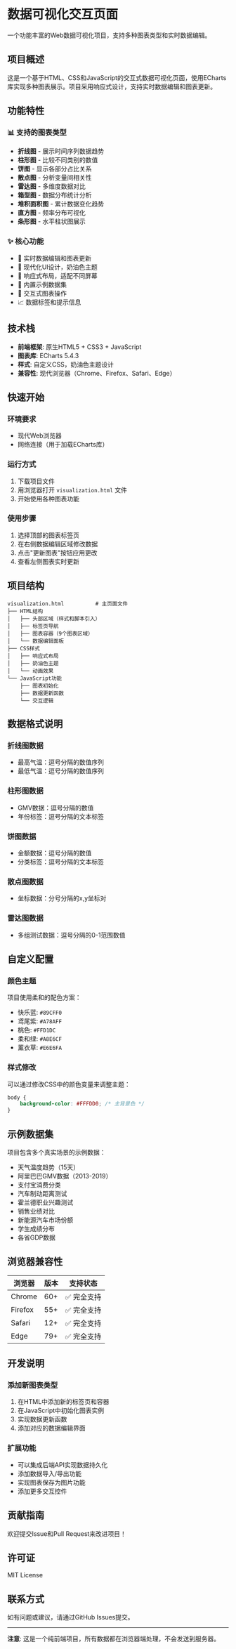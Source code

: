 # 数据可视化交互页面

一个功能丰富的Web数据可视化项目，支持多种图表类型和实时数据编辑。

## 项目概述

这是一个基于HTML、CSS和JavaScript的交互式数据可视化页面，使用ECharts库实现多种图表展示。项目采用响应式设计，支持实时数据编辑和图表更新。

## 功能特性

### 📊 支持的图表类型
- **折线图** - 展示时间序列数据趋势
- **柱形图** - 比较不同类别的数值
- **饼图** - 显示各部分占比关系
- **散点图** - 分析变量间相关性
- **雷达图** - 多维度数据对比
- **箱型图** - 数据分布统计分析
- **堆积面积图** - 累计数据变化趋势
- **直方图** - 频率分布可视化
- **条形图** - 水平柱状图展示

### ✨ 核心功能
- 🔄 实时数据编辑和图表更新
- 🎨 现代化UI设计，奶油色主题
- 📱 响应式布局，适配不同屏幕
- 💾 内置示例数据集
- 🎯 交互式图表操作
- 📈 数据标签和提示信息

## 技术栈

- **前端框架**: 原生HTML5 + CSS3 + JavaScript
- **图表库**: ECharts 5.4.3
- **样式**: 自定义CSS，奶油色主题设计
- **兼容性**: 现代浏览器（Chrome、Firefox、Safari、Edge）

## 快速开始

### 环境要求
- 现代Web浏览器
- 网络连接（用于加载ECharts库）

### 运行方式
1. 下载项目文件
2. 用浏览器打开 `visualization.html` 文件
3. 开始使用各种图表功能

### 使用步骤
1. 选择顶部的图表标签页
2. 在右侧数据编辑区域修改数据
3. 点击"更新图表"按钮应用更改
4. 查看左侧图表实时更新

## 项目结构

```
visualization.html          # 主页面文件
├── HTML结构
│   ├── 头部区域（样式和脚本引入）
│   ├── 标签页导航
│   ├── 图表容器（9个图表区域）
│   └── 数据编辑面板
├── CSS样式
│   ├── 响应式布局
│   ├── 奶油色主题
│   └── 动画效果
└── JavaScript功能
    ├── 图表初始化
    ├── 数据更新函数
    └── 交互逻辑
```

## 数据格式说明

### 折线图数据
- 最高气温：逗号分隔的数值序列
- 最低气温：逗号分隔的数值序列

### 柱形图数据
- GMV数据：逗号分隔的数值
- 年份标签：逗号分隔的文本标签

### 饼图数据
- 金额数据：逗号分隔的数值
- 分类标签：逗号分隔的文本标签

### 散点图数据
- 坐标数据：分号分隔的x,y坐标对

### 雷达图数据
- 多组测试数据：逗号分隔的0-1范围数值

## 自定义配置

### 颜色主题
项目使用柔和的配色方案：
- 快乐蓝: `#89CFF0`
- 鸢尾紫: `#A78AFF`
- 桃色: `#FFD1DC`
- 柔和绿: `#A8E6CF`
- 薰衣草: `#E6E6FA`

### 样式修改
可以通过修改CSS中的颜色变量来调整主题：
```css
body {
    background-color: #FFFDD0; /* 主背景色 */
}
```

## 示例数据集

项目包含多个真实场景的示例数据：
- 天气温度趋势（15天）
- 阿里巴巴GMV数据（2013-2019）
- 支付宝消费分类
- 汽车制动距离测试
- 霍兰德职业兴趣测试
- 销售业绩对比
- 新能源汽车市场份额
- 学生成绩分布
- 各省GDP数据

## 浏览器兼容性

| 浏览器 | 版本 | 支持状态 |
|--------|------|----------|
| Chrome | 60+  | ✅ 完全支持 |
| Firefox | 55+ | ✅ 完全支持 |
| Safari | 12+ | ✅ 完全支持 |
| Edge | 79+ | ✅ 完全支持 |

## 开发说明

### 添加新图表类型
1. 在HTML中添加新的标签页和容器
2. 在JavaScript中初始化图表实例
3. 实现数据更新函数
4. 添加对应的数据编辑界面

### 扩展功能
- 可以集成后端API实现数据持久化
- 添加数据导入/导出功能
- 实现图表保存为图片功能
- 添加更多交互控件

## 贡献指南

欢迎提交Issue和Pull Request来改进项目！

## 许可证

MIT License

## 联系方式

如有问题或建议，请通过GitHub Issues提交。

---

**注意**: 这是一个纯前端项目，所有数据都在浏览器端处理，不会发送到服务器。